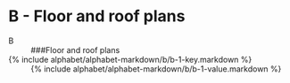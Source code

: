 <div data-role="collapsible" data-inset="false">
	<h1>B - Floor and roof plans</h1>


<dl>

<dt class="alphabet-table-key-two">
<div markdown="1" >
B
</div>
</dt>
<dd class="alphabet-table-value">
<div markdown="1">
###Floor and roof plans
</div>
</dd>

<dt>
<div markdown="1">
{% include alphabet/alphabet-markdown/b/b-1-key.markdown %}
</div>
</dt>
<dd>
<div markdown="1">
{% include alphabet/alphabet-markdown/b/b-1-value.markdown %}
</div>
</dd>

</dl>

</div>
